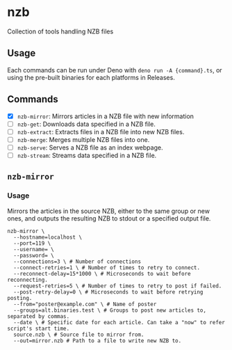 # nzb

Collection of tools handling NZB files

## Usage

Each commands can be run under Deno with `deno run -A {command}.ts`,
or using the pre-built binaries for each platforms in Releases.

## Commands

- [x] `nzb-mirror`: Mirrors articles in a NZB file with new information
- [ ] `nzb-get`: Downloads data specified in a NZB file.
- [ ] `nzb-extract`: Extracts files in a NZB file into new NZB files.
- [ ] `nzb-merge`: Merges multiple NZB files into one.
- [ ] `nzb-serve`: Serves a NZB file as an index webpage.
- [ ] `nzb-stream`: Streams data specified in a NZB file.

## `nzb-mirror`

### Usage

Mirrors the articles in the source NZB, either to the same group or new ones, and
outputs the resulting NZB to stdout or a specified output file.

```
nzb-mirror \
  --hostname=localhost \
  --port=119 \
  --username= \
  --password= \
  --connections=3 \ # Number of connections
  --connect-retries=1 \ # Number of times to retry to connect.
  --reconnect-delay=15*1000 \ # Microseconds to wait before reconnecting.
  --request-retries=5 \ # Number of times to retry to post if failed.
  --post-retry-delay=0 \ # Microseconds to wait before retrying posting.
  --from="poster@example.com" \ # Name of poster
  --groups=alt.binaries.test \ # Groups to post new articles to, separated by commas.
  --date \ # Specific date for each article. Can take a "now" to refer script's start time.
  source.nzb \ # Source file to mirror from.
  --out=mirror.nzb # Path to a file to write new NZB to.
```